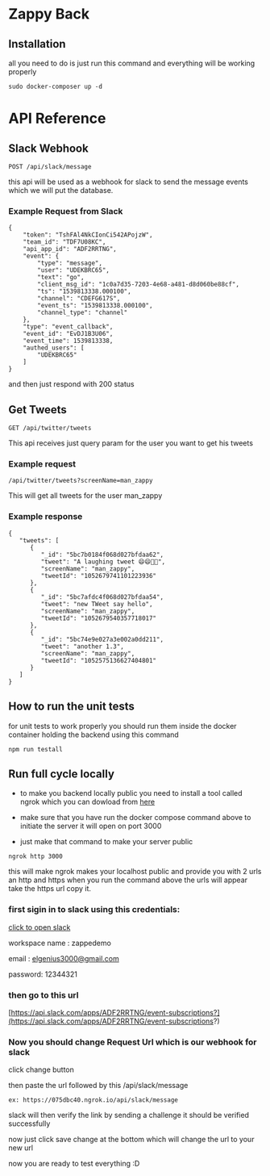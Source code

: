 # Zappy Back


## Installation

all you need to do is just run this command and everything will be working properly

```
sudo docker-composer up -d
```

# API Reference

## Slack Webhook

```
POST /api/slack/message
```
this api will be used as a webhook for slack to send the message events which 
we will put the database.

### Example Request from Slack
```
{
    "token": "TshFAl4NkCIonCi542APojzW",
    "team_id": "TDF7U08KC",
    "api_app_id": "ADF2RRTNG",
    "event": {
        "type": "message",
        "user": "UDEKBRC65",
        "text": "go",
        "client_msg_id": "1c0a7d35-7203-4e68-a481-d8d060be88cf",
        "ts": "1539813338.000100",
        "channel": "CDEFG617S",
        "event_ts": "1539813338.000100",
        "channel_type": "channel"
    },
    "type": "event_callback",
    "event_id": "EvDJ1B3U06",
    "event_time": 1539813338,
    "authed_users": [
        "UDEKBRC65"
    ]
}
```

and then just respond with 200 status

## Get Tweets

```
GET /api/twitter/tweets
```

This api receives just query param for the user you want to get his tweets 

### Example request

```
/api/twitter/tweets?screenName=man_zappy
```
This will get all tweets for the user man_zappy

### Example response

```
{
   "tweets": [
      {
         "_id": "5bc7b0184f068d027bfdaa62",
         "tweet": "A laughing tweet 😄😄🤣🤣",
         "screenName": "man_zappy",
         "tweetId": "1052679741101223936"
      },
      {
         "_id": "5bc7afdc4f068d027bfdaa54",
         "tweet": "new TWeet say hello",
         "screenName": "man_zappy",
         "tweetId": "1052679540357718017"
      },
      {
         "_id": "5bc74e9e027a3e002a0dd211",
         "tweet": "another 1.3",
         "screenName": "man_zappy",
         "tweetId": "1052575136627404801"
      }
   ]
}
```

## How to run the unit tests

for unit tests to work properly you should run them inside the docker container holding the 
backend using this command

```
npm run testall
```

## Run full cycle locally

- to make you backend locally public you need to install a tool called ngrok
which you can dowload from [here](https://ngrok.com/download)

- make sure that you have run the docker compose command above to initiate the server it will open on port 3000

- just make that command to make your server public 

```
ngrok http 3000
```

this will make ngrok makes your localhost public and provide you with 2 urls an http and https when you run the command above the urls will appear take the https url copy it.



### first sigin in to slack using this credentials:

[click to open slack](https://slack.com/signin)

workspace name : zappedemo

email : elgenius3000@gmail.com

password: 12344321

### then go to this url 

[https://api.slack.com/apps/ADF2RRTNG/event-subscriptions?](https://api.slack.com/apps/ADF2RRTNG/event-subscriptions?)

### Now you should change Request Url which is our webhook for slack

click change button

then paste the url followed by this /api/slack/message

```
ex: https://075dbc40.ngrok.io/api/slack/message
```

slack will then verify the link by sending a challenge it should be verified successfully

now just click save change at the bottom which will change the url to your new url


now you are ready to test everything :D 




